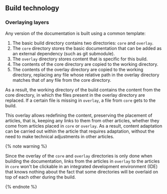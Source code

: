## Build technology

### Overlaying layers

Any version of the documentation is built using a common template:

1. The basic build directory contains two directories: `core` and `overlay`.
1. The `core` directory stores the basic documentation that can be added as an external dependency (such as git submodule).
1. The `overlay` directory stores content that is specific for this build.
1. The contents of the core directory are copied to the working directory.
1. The contents of the overlay directory are copied to the working directory, replacing any file whose relative path in the overlay directory matches that of any file from the core directory.

As a result, the working directory of the build contains the content from the core directory, in which the files present in the overlay directory are replaced. If a certain file is missing in `overlay`, a file from `core` gets to the build.

This overlay allows redefining the content, preserving the placement of articles, that is, keeping any links to them from other articles, whether they come from articles placed in `core` or `overlay`. As a result, content adaptation can be carried out within the article that requires adaptation, without the need to make technical adjustments in other articles.

{% note warning %}

Since the overlay of the `core` and `overlay` directories is only done when building the documentation, links from the articles in `overlay` to the articles in `core` won't be clickable in an integrated development environment (IDE) that knows nothing about the fact that some directories will be overlaid on top of each other during the build.

{% endnote %}
